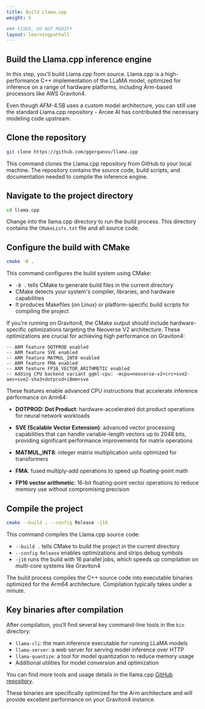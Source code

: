 ```yaml
---
title: Build Llama.cpp
weight: 5

### FIXED, DO NOT MODIFY
layout: learningpathall
---
```

## Build the Llama.cpp inference engine

In this step, you'll build Llama.cpp from source. Llama.cpp is a high-performance C++ implementation of the LLaMA model, optimized for inference on a range of hardware platforms, including Arm-based processors like AWS Graviton4.

Even though AFM-4.5B uses a custom model architecture, you can still use the standard Llama.cpp repository - Arcee AI has contributed the necessary modeling code upstream.

## Clone the repository

```bash
git clone https://github.com/ggerganov/llama.cpp
```

This command clones the Llama.cpp repository from GitHub to your local machine. The repository contains the source code, build scripts, and documentation needed to compile the inference engine.

## Navigate to the project directory

```bash
cd llama.cpp
```

Change into the llama.cpp directory to run the build process. This directory contains the `CMakeLists.txt` file and all source code.

## Configure the build with CMake

```bash
cmake -B .
```

This command configures the build system using CMake:

- `-B .` tells CMake to generate build files in the current directory
- CMake detects your system's compiler, libraries, and hardware capabilities
- It produces Makefiles (on Linux) or platform-specific build scripts for compiling the project


If you're running on Graviton4, the CMake output should include hardware-specific optimizations targeting the Neoverse V2 architecture. These optimizations are crucial for achieving high performance on Graviton4:

```output
-- ARM feature DOTPROD enabled
-- ARM feature SVE enabled
-- ARM feature MATMUL_INT8 enabled
-- ARM feature FMA enabled
-- ARM feature FP16_VECTOR_ARITHMETIC enabled
-- Adding CPU backend variant ggml-cpu: -mcpu=neoverse-v2+crc+sve2-aes+sve2-sha3+dotprod+i8mm+sve
```

These features enable advanced CPU instructions that accelerate inference performance on Arm64:

- **DOTPROD: Dot Product**: hardware-accelerated dot product operations for neural network workloads

- **SVE (Scalable Vector Extension)**: advanced vector processing capabilities that can handle variable-length vectors up to 2048 bits, providing significant performance improvements for matrix operations

- **MATMUL_INT8**: integer matrix multiplication units optimized for transformers

- **FMA**: fused multiply-add operations to speed up floating-point math

- **FP16 vector arithmetic**: 16-bit floating-point vector operations to reduce memory use without compromising precision

## Compile the project

```bash
cmake --build . --config Release -j16
```

This command compiles the Llama.cpp source code:

- `--build .` tells CMake to build the project in the current directory
- `--config Release` enables optimizations and strips debug symbols
- `-j16` runs the build with 16 parallel jobs, which speeds up compilation on multi-core systems like Graviton4

The build process compiles the C++ source code into executable binaries optimized for the Arm64 architecture. Compilation typically takes under a minute.

## Key binaries after compilation 

After compilation, you'll find several key command-line tools in the `bin` directory:
- `llama-cli`: the main inference executable for running LLaMA models
- `llama-server`: a web server for serving model inference over HTTP
- `llama-quantize`: a tool for model quantization to reduce memory usage
- Additional utilities for model conversion and optimization

You can find more tools and usage details in the llama.cpp [GitHub repository](https://github.com/ggml-org/llama.cpp/tree/master/tools).

These binaries are specifically optimized for the Arm architecture and will provide excellent performance on your Graviton4 instance.
